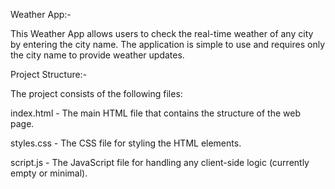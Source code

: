 Weather App:-

This Weather App allows users to check the real-time weather of any city by entering the city name. 
The application is simple to use and requires only the city name to provide weather updates.

Project Structure:-

The project consists of the following files:

index.html - The main HTML file that contains the structure of the web page.

styles.css - The CSS file for styling the HTML elements.

script.js - The JavaScript file for handling any client-side logic (currently empty or minimal).

